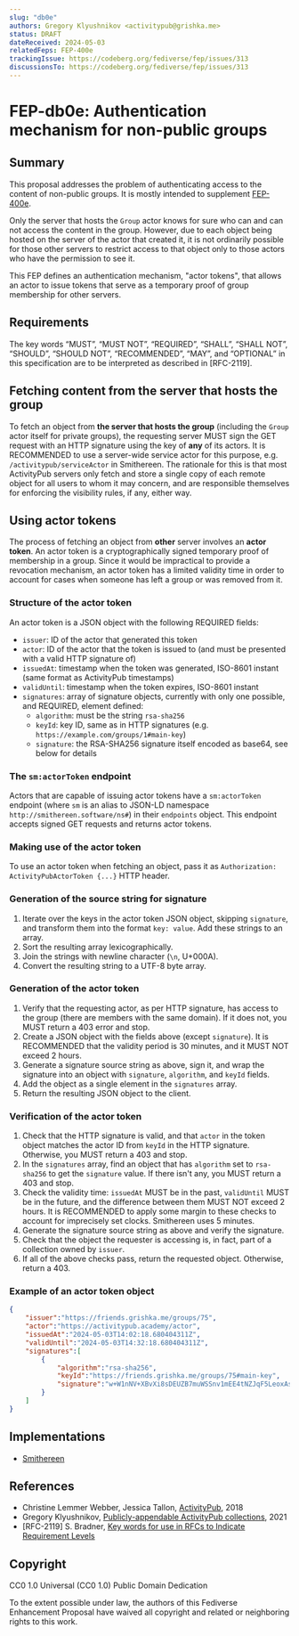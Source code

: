 ```yaml
---
slug: "db0e"
authors: Gregory Klyushnikov <activitypub@grishka.me>
status: DRAFT
dateReceived: 2024-05-03
relatedFeps: FEP-400e
trackingIssue: https://codeberg.org/fediverse/fep/issues/313
discussionsTo: https://codeberg.org/fediverse/fep/issues/313
---
```

# FEP-db0e: Authentication mechanism for non-public groups

## Summary

This proposal addresses the problem of authenticating access to the content of non-public groups. It is mostly intended to supplement [FEP-400e].

Only the server that hosts the `Group` actor knows for sure who can and can not access the content in the group. However, due to each object being hosted on the server of the actor that created it, it is not ordinarily possible for those other servers to restrict access to that object only to those actors who have the permission to see it.

This FEP defines an authentication mechanism, "actor tokens", that allows an actor to issue tokens that serve as a temporary proof of group membership for other servers.

## Requirements

The key words “MUST”, “MUST NOT”, “REQUIRED”, “SHALL”, “SHALL NOT”, “SHOULD”, “SHOULD NOT”, “RECOMMENDED”, “MAY”, and “OPTIONAL” in this specification are to be interpreted as described in [RFC-2119].

## Fetching content from the server that hosts the group

To fetch an object from **the server that hosts the group** (including the `Group` actor itself for private groups), the requesting server MUST sign the GET request with an HTTP signature using the key of **any** of its actors. It is RECOMMENDED to use a server-wide service actor for this purpose, e.g. `/activitypub/serviceActor` in Smithereen. The rationale for this is that most ActivityPub servers only fetch and store a single copy of each remote object for all users to whom it may concern, and are responsible themselves for enforcing the visibility rules, if any, either way.

## Using actor tokens

The process of fetching an object from **other** server involves an **actor token**. An actor token is a cryptographically signed temporary proof of membership in a group. Since it would be impractical to provide a revocation mechanism, an actor token has a limited validity time in order to account for cases when someone has left a group or was removed from it.

### Structure of the actor token

An actor token is a JSON object with the following REQUIRED fields:

* `issuer`: ID of the actor that generated this token
* `actor`: ID of the actor that the token is issued to (and must be presented with a valid HTTP signature of)
* `issuedAt`: timestamp when the token was generated, ISO-8601 instant (same format as ActivityPub timestamps)
* `validUntil`: timestamp when the token expires, ISO-8601 instant
* `signatures`: array of signature objects, currently with only one possible, and REQUIRED, element defined:
  * `algorithm`: must be the string `rsa-sha256`
  * `keyId`: key ID, same as in HTTP signatures (e.g. `https://example.com/groups/1#main-key`)
  * `signature`: the RSA-SHA256 signature itself encoded as base64, see below for details

### The `sm:actorToken` endpoint

Actors that are capable of issuing actor tokens have a `sm:actorToken` endpoint (where `sm` is an alias to JSON-LD namespace `http://smithereen.software/ns#`) in their `endpoints` object. This endpoint accepts signed GET requests and returns actor tokens.

### Making use of the actor token

To use an actor token when fetching an object, pass it as `Authorization: ActivityPubActorToken {...}` HTTP header.

### Generation of the source string for signature

1. Iterate over the keys in the actor token JSON object, skipping `signature`, and transform them into the format `key: value`. Add these strings to an array.
2. Sort the resulting array lexicographically.
3. Join the strings with newline character (`\n`, U+000A).
4. Convert the resulting string to a UTF-8 byte array.

### Generation of the actor token

1. Verify that the requesting actor, as per HTTP signature, has access to the group (there are members with the same domain). If it does not, you MUST return a 403 error and stop.
2. Create a JSON object with the fields above (except `signature`). It is RECOMMENDED that the validity period is 30 minutes, and it MUST NOT exceed 2 hours.
3. Generate a signature source string as above, sign it, and wrap the signature into an object with `signature`, `algorithm`, and `keyId` fields.
4. Add the object as a single element in the `signatures` array.
5. Return the resulting JSON object to the client.

### Verification of the actor token

1. Check that the HTTP signature is valid, and that `actor` in the token object matches the actor ID from `keyId` in the HTTP signature. Otherwise, you MUST return a 403 and stop.
2. In the `signatures` array, find an object that has `algorithm` set to `rsa-sha256` to get the `signature` value. If there isn't any, you MUST return a 403 and stop.
3. Check the validity time: `issuedAt` MUST be in the past, `validUntil` MUST be in the future, and the difference between them MUST NOT exceed 2 hours. It is RECOMMENDED to apply some margin to these checks to account for imprecisely set clocks. Smithereen uses 5 minutes.
4. Generate the signature source string as above and verify the signature.
5. Check that the object the requester is accessing is, in fact, part of a collection owned by `issuer`.
6. If all of the above checks pass, return the requested object. Otherwise, return a 403.

### Example of an actor token object

```json
{
	"issuer":"https://friends.grishka.me/groups/75",
	"actor":"https://activitypub.academy/actor",
	"issuedAt":"2024-05-03T14:02:18.680404311Z",
	"validUntil":"2024-05-03T14:32:18.680404311Z",
	"signatures":[
		{
			"algorithm":"rsa-sha256",
			"keyId":"https://friends.grishka.me/groups/75#main-key",
			"signature":"w+W1nNV+XBvXi8sDEUZB7muWSSnv1mEE4tNZJqF5LeoxAstBMiBZi8dtHF+v+vXKVPWBAdZUKLS5CttmgZ4tvnvZAfsBztCjYLyiolVQ71IO2Jxlu00Xo9FDoSTRZ61tXdfWufuzs5lRjG3t+S1t1lLllBFmvPLg6BwmdEPvlZvPYnTJzwNY0ljOjickPqfyvdzIslmdYX6dPC0Ayyi028ZmR2SN1Vooc9vnUQ7GMPrlAZtmXgjCVGw5X/cKlAVvGECxRjJnkKEKiLp3lv/SM1UUhP3VRpBSFhXnRX/1QhTUaFV1MhrfDFgWGPg8ypIf6O/M52+iSpJyIOGepmjmow=="
		}
	]
}
```

## Implementations

* [Smithereen](https://github.com/grishka/Smithereen)

## References

- Christine Lemmer Webber, Jessica Tallon, [ActivityPub][ActivityPub], 2018
- Gregory Klyushnikov, [Publicly-appendable ActivityPub collections][FEP-400e], 2021
- [RFC-2119] S. Bradner, [Key words for use in RFCs to Indicate Requirement Levels](https://tools.ietf.org/html/rfc2119.html)

[ActivityPub]: https://www.w3.org/TR/activitypub/
[FEP-400e]: https://w3id.org/fep/400e

## Copyright

CC0 1.0 Universal (CC0 1.0) Public Domain Dedication

To the extent possible under law, the authors of this Fediverse Enhancement Proposal have waived all copyright and related or neighboring rights to this work.
